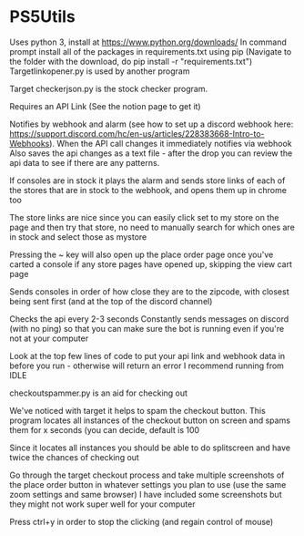 # PS5Utils
 
Uses python 3, install at https://www.python.org/downloads/
In command prompt install all of the packages in requirements.txt using pip (Navigate to the folder with the download, do pip install -r "requirements.txt")
Targetlinkopener.py is used by another program

Target checkerjson.py is the stock checker program. 

Requires an API Link (See the notion page to get it)

Notifies by webhook and alarm (see how to set up a discord webhook here: https://support.discord.com/hc/en-us/articles/228383668-Intro-to-Webhooks). 
When the API call changes it immediately notifies via webhook
Also saves the api changes as a text file - after the drop you can review the api data to see if there are any patterns.

If consoles are in stock it plays the alarm and sends store links of each of the stores that are in stock to the webhook, and opens them up in chrome too

The store links are nice since you can easily click set to my store on the page and then try that store, no need to manually search for which ones are in stock and select those as mystore

Pressing the ~ key will also open up the place order page once you've carted a console if any store pages have opened up, skipping the view cart page

Sends consoles in order of how close they are to the zipcode, with closest being sent first (and at the top of the discord channel)

Checks the api every 2-3 seconds
Constantly sends messages on discord (with no ping) so that you can make sure the bot is running even if you're not at your computer

Look at the top few lines of code to put your api link and webhook data in before you run - otherwise will return an error
I recommend running from IDLE


checkoutspammer.py is an aid for checking out

We've noticed with target it helps to spam the checkout button. This program locates all instances of the checkout button on screen and spams them for x seconds (you can decide, default is 100

Since it locates all instances you should be able to do splitscreen and have twice the chances of checking out

Go through the target checkout process and take multiple screenshots of the place order button in whatever settings you plan to use (use the same zoom settings and same browser)
I have included some screenshots but they might not work super well for your computer

Press ctrl+y in order to stop the clicking (and regain control of mouse)
